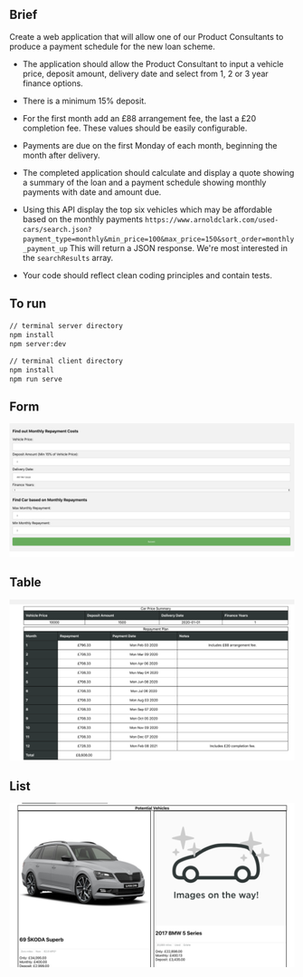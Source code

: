 
## Brief
 Create a web application that will allow one of our Product Consultants to produce a payment schedule for the new loan scheme.

* The application should allow the Product Consultant to input a vehicle price, deposit amount, delivery date and select from 1, 2 or 3 year finance options.

* There is a minimum 15% deposit.

* For the first month add an £88 arrangement fee, the last a £20 completion fee. These values should be easily configurable.

* Payments are due on the first Monday of each month, beginning the month after delivery.

* The completed application should calculate and display a quote showing a summary of the loan and a payment schedule showing monthly payments with date and amount due.

* Using this API display the top six vehicles which may be affordable based on the monthly payments `https://www.arnoldclark.com/used-cars/search.json?payment_type=monthly&min_price=100&max_price=150&sort_order=monthly_payment_up` This will return a JSON response. We're most interested in the `searchResults` array.

* Your code should reflect clean coding principles and contain tests.

## To run 

```
// terminal server directory
npm install
npm server:dev
```
```
// terminal client directory
npm install
npm run serve
```

## Form
![](./readme/form.png)
## Table
![](./readme/table.png)
## List
![](./readme/list.png)
